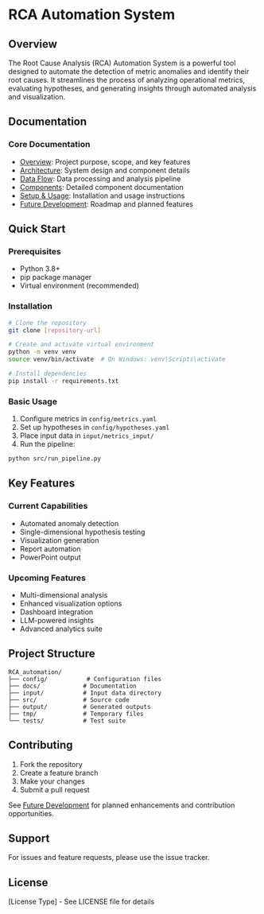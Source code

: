 # RCA Automation System

## Overview
The Root Cause Analysis (RCA) Automation System is a powerful tool designed to automate the detection of metric anomalies and identify their root causes. It streamlines the process of analyzing operational metrics, evaluating hypotheses, and generating insights through automated analysis and visualization.

## Documentation

### Core Documentation
- [Overview](docs/overview.md): Project purpose, scope, and key features
- [Architecture](docs/architecture.md): System design and component details
- [Data Flow](docs/data_flow.md): Data processing and analysis pipeline
- [Components](docs/components.md): Detailed component documentation
- [Setup & Usage](docs/setup.md): Installation and usage instructions
- [Future Development](docs/future.md): Roadmap and planned features

## Quick Start

### Prerequisites
- Python 3.8+
- pip package manager
- Virtual environment (recommended)

### Installation
```bash
# Clone the repository
git clone [repository-url]

# Create and activate virtual environment
python -m venv venv
source venv/bin/activate  # On Windows: venv\Scripts\activate

# Install dependencies
pip install -r requirements.txt
```

### Basic Usage
1. Configure metrics in `config/metrics.yaml`
2. Set up hypotheses in `config/hypotheses.yaml`
3. Place input data in `input/metrics_input/`
4. Run the pipeline:
```bash
python src/run_pipeline.py
```

## Key Features

### Current Capabilities
- Automated anomaly detection
- Single-dimensional hypothesis testing
- Visualization generation
- Report automation
- PowerPoint output

### Upcoming Features
- Multi-dimensional analysis
- Enhanced visualization options
- Dashboard integration
- LLM-powered insights
- Advanced analytics suite

## Project Structure
```
RCA_automation/
├── config/           # Configuration files
├── docs/            # Documentation
├── input/           # Input data directory
├── src/             # Source code
├── output/          # Generated outputs
├── tmp/             # Temporary files
└── tests/           # Test suite
```

## Contributing
1. Fork the repository
2. Create a feature branch
3. Make your changes
4. Submit a pull request

See [Future Development](docs/future.md) for planned enhancements and contribution opportunities.

## Support
For issues and feature requests, please use the issue tracker.

## License
[License Type] - See LICENSE file for details 
